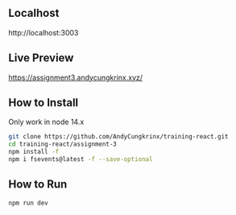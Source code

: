 ## Localhost
http://localhost:3003

## Live Preview
https://assignment3.andycungkrinx.xyz/

## How to Install
Only work in node 14.x
```sh
git clone https://github.com/AndyCungkrinx/training-react.git
cd training-react/assignment-3
npm install -f
npm i fsevents@latest -f --save-optional
```

## How to Run

```sh
npm run dev
```